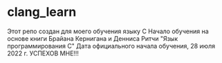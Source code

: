 # clang_learn
Этот репо создан для моего обучения языку С
Начало обучения на основе книги Брайана Кернигана и Денниса Ритчи "Язык программирования С"
Дата официального начала обучения, 28 июля 2022 г.
УСПЕХОВ МНЕ!!!
